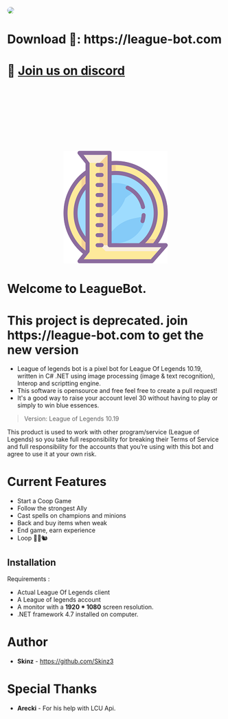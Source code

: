 <p align="center">
  
 <a href="https://league-bot.com"> <img style="border-radius:12px"  src="https://i.imgur.com/7t6LB1C.jpeg"> </a>
</p>




 <h1> Download 🚀: https://league-bot.com</h1>
<h1>🥰 <a href="https://discord.gg/bShwkmAaZd" >Join us on discord  </a></h1>
  

</br></br></br></br></br></br></br></br>

<p align="center">
  
  <img  src="LeagueBot/icon.png">
</p>

# Welcome to LeagueBot. 


<h1>This project is deprecated. join https://league-bot.com to get the new version </h1>

  * League of legends bot is a pixel bot for League Of Legends 10.19, written in C# .NET using image processing (image & text recognition), Interop and scriptting engine.
  * This software is opensource and free feel free to create a pull request!
  * It's a good way to raise your account level 30 without having to play or simply to win blue essences.

  > Version: League of Legends 10.19

  This product is used to work with other program/service (League of Legends) so you take full responsibility for breaking their Terms of Service and full responsibility for the accounts that you’re using with this bot and agree to use it at your own risk.


# Current Features
  * Start a Coop Game
  * Follow the strongest Ally
  * Cast spells on champions and minions
  * Back and buy items when weak
  * End game, earn experience
  * Loop 👨‍🌾🐿️
  
## Installation

   Requirements :
   * Actual League Of Legends client
   * A League of legends account
   * A monitor with a **1920 * 1080** screen resolution.
   * .NET framework 4.7 installed on computer.

# Author

   * **Skinz** - https://github.com/Skinz3

# Special Thanks

   * **Arecki** - For his help with LCU Api.
